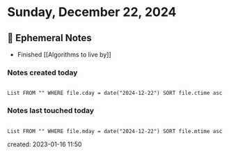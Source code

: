 # Sunday, December 22, 2024

## 📝 Ephemeral Notes

- Finished [[Algorithms to live by]]

### Notes created today

```dataview

List FROM "" WHERE file.cday = date("2024-12-22") SORT file.ctime asc

```

### Notes last touched today

```dataview

List FROM "" WHERE file.mday = date("2024-12-22") SORT file.mtime asc

```

created: 2023-01-16 11:50
